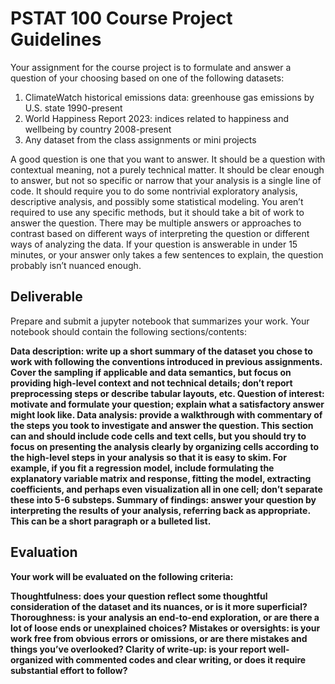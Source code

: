 # PSTAT 100 Course Project Guidelines

Your assignment for the course project is to formulate and answer a question of your choosing based on one of the following datasets:

1. ClimateWatch historical emissions data: greenhouse gas emissions by U.S. state 1990-present
2. World Happiness Report 2023: indices related to happiness and wellbeing by country 2008-present
3. Any dataset from the class assignments or mini projects

A good question is one that you want to answer. It should be a question with contextual meaning, not a purely technical matter. It should be clear enough to answer, but not so specific or narrow that your analysis is a single line of code. It should require you to do some nontrivial exploratory analysis, descriptive analysis, and possibly some statistical modeling. You aren’t required to use any specific methods, but it should take a bit of work to answer the question. There may be multiple answers or approaches to contrast based on different ways of interpreting the question or different ways of analyzing the data. If your question is answerable in under 15 minutes, or your answer only takes a few sentences to explain, the question probably isn’t nuanced enough.

## Deliverable

Prepare and submit a jupyter notebook that summarizes your work. Your notebook should contain the following sections/contents:

<b> Data description: write up a short summary of the dataset you chose to work with following the conventions introduced in previous assignments. Cover the sampling if applicable and data semantics, but focus on providing high-level context and not technical details; don’t report preprocessing steps or describe tabular layouts, etc.
<b> Question of interest: motivate and formulate your question; explain what a satisfactory answer might look like.
<b> Data analysis: provide a walkthrough with commentary of the steps you took to investigate and answer the question. This section can and should include code cells and text cells, but you should try to focus on presenting the analysis clearly by organizing cells according to the high-level steps in your analysis so that it is easy to skim. For example, if you fit a regression model, include formulating the explanatory variable matrix and response, fitting the model, extracting coefficients, and perhaps even visualization all in one cell; don’t separate these into 5-6 substeps.
<b> Summary of findings: answer your question by interpreting the results of your analysis, referring back as appropriate. This can be a short paragraph or a bulleted list.

## Evaluation

Your work will be evaluated on the following criteria:

Thoughtfulness: does your question reflect some thoughtful consideration of the dataset and its nuances, or is it more superficial?
Thoroughness: is your analysis an end-to-end exploration, or are there a lot of loose ends or unexplained choices?
Mistakes or oversights: is your work free from obvious errors or omissions, or are there mistakes and things you’ve overlooked?
Clarity of write-up: is your report well-organized with commented codes and clear writing, or does it require substantial effort to follow?
